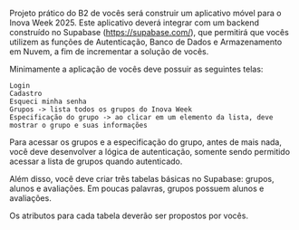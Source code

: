 Projeto prático do B2 de vocês será construir um aplicativo móvel para o Inova Week 2025. Este aplicativo deverá integrar com um backend construído no Supabase (https://supabase.com/),
que permitirá que vocês utilizem as funções de Autenticação, Banco de Dados e Armazenamento em Nuvem, a fim de incrementar a solução de vocês.

Minimamente a aplicação de vocês deve possuir as seguintes telas:

    Login
    Cadastro
    Esqueci minha senha
    Grupos -> lista todos os grupos do Inova Week
    Especificação do grupo -> ao clicar em um elemento da lista, deve mostrar o grupo e suas informações

Para acessar os grupos e a especificação do grupo, antes de mais nada, você deve desenvolver a lógica de autenticação, somente sendo permitido acessar a lista de grupos quando autenticado.

Além disso, você deve criar três tabelas básicas no Supabase: grupos, alunos e avaliações. Em poucas palavras, grupos possuem alunos e avaliações.

Os atributos para cada tabela deverão ser propostos por vocês.
